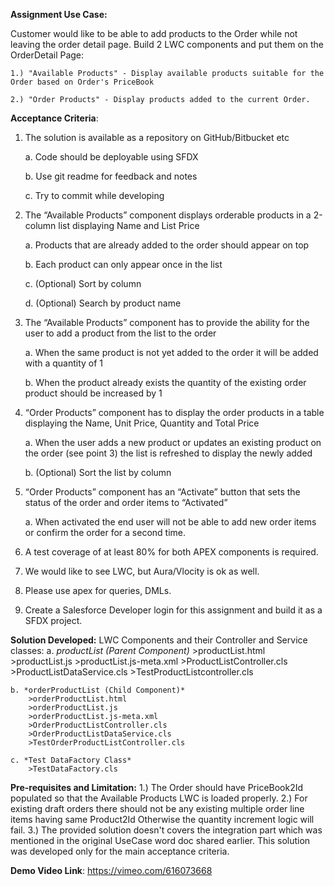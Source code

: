 **Assignment Use Case:**

Customer would like to be able to add products to the Order while not leaving the order detail page.
Build 2 LWC components and put them on the OrderDetail Page:

    1.) "Available Products" - Display available products suitable for the Order based on Order's PriceBook

    2.) "Order Products" - Display products added to the current Order.

**Acceptance Criteria**:

1. The solution is available as a repository on GitHub/Bitbucket etc

    a. Code should be deployable using SFDX

    b. Use git readme for feedback and notes

    c. Try to commit while developing

2. The “Available Products” component displays orderable products in a 2-column list displaying Name and List Price

    a. Products that are already added to the order should appear on top

    b. Each product can only appear once in the list

    c. (Optional) Sort by column

    d. (Optional) Search by product name

3. The “Available Products” component has to provide the ability for the user to add a product from the list to the order

    a. When the same product is not yet added to the order it will be added with a quantity of 1

    b. When the product already exists the quantity of the existing order product should be increased by 1

4. “Order Products” component has to display the order products in a table displaying the Name, Unit Price, Quantity and Total Price

    a. When the user adds a new product or updates an existing product on the order (see point 3) the list is refreshed to display the newly added

    b. (Optional) Sort the list by column

5. “Order Products” component has an “Activate” button that sets the status of the order and order items to “Activated”

    a. When activated the end user will not be able to add new order items or confirm the order for a second time.

6. A test coverage of at least 80% for both APEX components is required.

7. We would like to see LWC, but Aura/Vlocity is ok as well.

8. Please use apex for queries, DMLs.

9. Create a Salesforce Developer login for this assignment and build it as a SFDX project.

**Solution Developed:**
    LWC Components and their Controller and Service classes:
    a. *productList (Parent Component)*
        >productList.html
        >productList.js
        >productList.js-meta.xml
        >ProductListController.cls
        >ProductListDataService.cls
        >TestProductListcontroller.cls

    b. *orderProductList (Child Component)*
        >orderProductList.html
        >orderProductList.js
        >orderProductList.js-meta.xml
        >OrderProductListController.cls
        >OrderProductListDataService.cls
        >TestOrderProductListController.cls

    c. *Test DataFactory Class*
        >TestDataFactory.cls

**Pre-requisites and Limitation:**
    1.) The Order should have PriceBook2Id populated so that the Available Products LWC is loaded properly.
    2.) For existing draft orders there should not be any existing multiple order line items having same Product2Id Otherwise the quantity increment logic will fail.
    3.) The provided solution doesn't covers the integration part which was mentioned in the original UseCase word doc shared earlier. This solution was developed only for the main acceptance criteria.
    
**Demo Video Link**: https://vimeo.com/616073668

